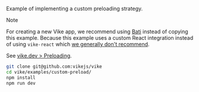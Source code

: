 Example of implementing a custom preloading strategy.

> [!NOTE]
> For creating a new Vike app, we recommend using [Bati](https://batijs.dev) instead of copying this example. Because this example uses a custom React integration instead of using `vike-react` which [we generally don't recommend](https://vike.dev/new/core).

See [vike.dev > Preloading](https://vike.dev/preloading).

```bash
git clone git@github.com:vikejs/vike
cd vike/examples/custom-preload/
npm install
npm run dev
```
